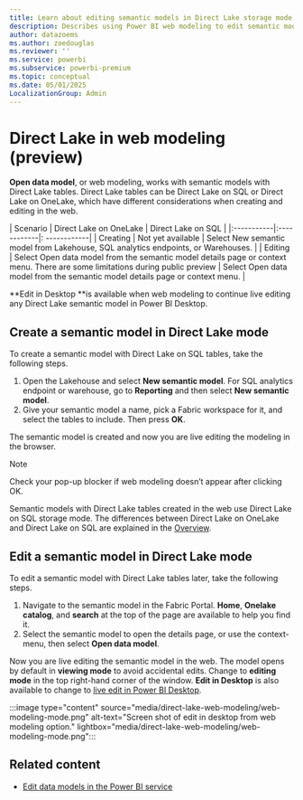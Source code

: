 ```yaml
---
title: Learn about editing semantic models in Direct Lake storage mode in the web
description: Describes using Power BI web modeling to edit semantic models in Power BI Desktop.
author: datazoems
ms.author: zoedouglas
ms.reviewer: ''
ms.service: powerbi
ms.subservice: powerbi-premium
ms.topic: conceptual
ms.date: 05/01/2025
LocalizationGroup: Admin
---
```

# Direct Lake in web modeling (preview)

**Open data model**, or web modeling, works with semantic models with Direct Lake tables. Direct Lake tables can be Direct Lake on SQL or Direct Lake on OneLake, which have different considerations when creating and editing in the web.

| Scenario | Direct Lake on OneLake | Direct Lake on SQL |
|:-----------|:------------|:  ------------|
| Creating       | Not yet available       | Select New semantic model from Lakehouse, SQL analytics endpoints, or Warehouses.       |
| Editing       | Select Open data model from the semantic model details page or context menu. There are some limitations during public preview | Select Open data model from the semantic model details page or context menu.        |

**Edit in Desktop **is available when web modeling to continue live editing any Direct Lake semantic model in Power BI Desktop. 

## Create a semantic model in Direct Lake mode

To create a semantic model with Direct Lake on SQL tables, take the following steps.

1.	Open the Lakehouse and select **New semantic model**. For SQL analytics endpoint or warehouse, go to **Reporting** and then select **New semantic model**.
2.	Give your semantic model a name, pick a Fabric workspace for it, and select the tables to include. Then press **OK**.
   
The semantic model is created and now you are live editing the modeling in the browser.

> [!NOTE]
> Check your pop-up blocker if web modeling doesn’t appear after clicking OK.

Semantic models with Direct Lake tables created in the web  use Direct Lake on SQL storage mode. The differences between Direct Lake on OneLake and Direct Lake on SQL are explained in the [Overview](direct-lake-overview.md).

## Edit a semantic model in Direct Lake mode

To edit a semantic model with Direct Lake tables later, take the following steps.

1.	Navigate to the semantic model in the Fabric Portal. **Home**, **Onelake catalog**, and **search** at the top of the page are available to help you find it.
2.	Select the semantic model to open the details page, or use the context-menu, then select **Open data model**.

Now you are live editing the semantic model in the web. The model opens by default in **viewing mode** to avoid accidental edits. Change to **editing mode** in the top right-hand corner of the window. **Edit in Desktop** is also available to change to [live edit in Power BI Desktop](direct-lake-power-bi-desktop.md).

:::image type="content" source="media/direct-lake-web-modeling/web-modeling-mode.png" alt-text="Screen shot of edit in desktop from web modeling option." lightbox="media/direct-lake-web-modeling/web-modeling-mode.png":::


## Related content

-	[Edit data models in the Power BI service](/power-bi/transform-model/service-edit-data-models)




